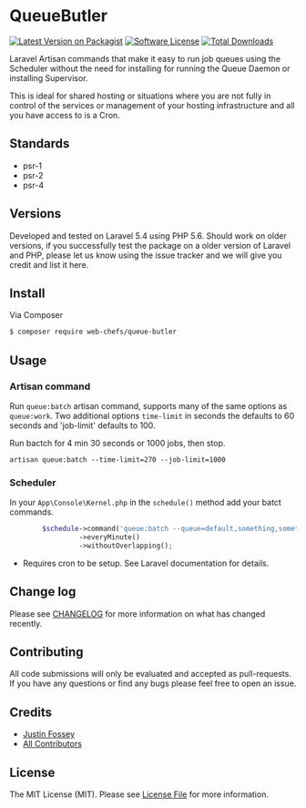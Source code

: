 # QueueButler

[![Latest Version on Packagist][ico-version]][link-packagist]
[![Software License][ico-license]](LICENSE.md)
[![Total Downloads][ico-downloads]][link-downloads]

Laravel Artisan commands that make it easy to run job queues using the Scheduler without the need for installing for running the Queue Daemon or installing Supervisor.

This is ideal for shared hosting or situations where you are not fully in control of the services or management of your hosting infrastructure and all you have access to is a Cron.

## Standards

* psr-1
* psr-2
* psr-4

## Versions

Developed and tested on Laravel 5.4 using PHP 5.6. Should work on older versions, if you successfully test the package on a older version of Laravel and PHP, please let us know using the issue tracker and we will give you credit and list it here.

## Install

Via Composer

``` bash
$ composer require web-chefs/queue-butler
```

## Usage

### Artisan command

Run `queue:batch` artisan command, supports many of the same options as `queue:work`. Two additional options `time-limit` in seconds the defaults to 60 seconds and 'job-limit' defaults to 100.

Run bactch for 4 min 30 seconds or 1000 jobs, then stop.

`artisan queue:batch --time-limit=270 --job-limit=1000`

### Scheduler

In your `App\Console\Kernel.php` in the `schedule()` method add your batct commands.

``` php
        $schedule->command('queue:batch --queue=default,something,somethingelse --time-limit=50 --job-limit=100')
                 ->everyMinute()
                 ->withoutOverlapping();
```

* Requires cron to be setup. See Laravel documentation for details.


## Change log

Please see [CHANGELOG](CHANGELOG.md) for more information on what has changed recently.

## Contributing

All code submissions will only be evaluated and accepted as pull-requests. If you have any questions or find any bugs please feel free to open an issue.

## Credits

- [Justin Fossey][link-author]
- [All Contributors][link-contributors]

## License

The MIT License (MIT). Please see [License File](LICENSE.md) for more information.

[ico-version]: https://img.shields.io/packagist/v/web-chefs/queue-butler.svg?style=flat-square
[ico-license]: https://img.shields.io/badge/license-MIT-brightgreen.svg?style=flat-square
[ico-downloads]: https://img.shields.io/packagist/dt/web-chefs/queue-butler.svg?style=flat-square

[link-packagist]: https://packagist.org/packages/web-chefs/queue-butler
[link-downloads]: https://packagist.org/packages/web-chefs/queue-butler
[link-author]: https://github.com/JFossey
[link-contributors]: ../../contributors
